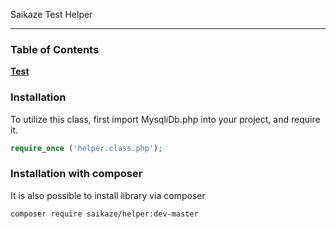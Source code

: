 Saikaze Test Helper
<hr>

### Table of Contents
**[Test](#test)**  

### Installation
To utilize this class, first import MysqliDb.php into your project, and require it.

```php
require_once ('helper.class.php');
```


### Installation with composer
It is also possible to install library via composer
```
composer require saikaze/helper:dev-master
```

